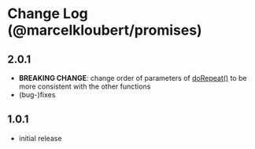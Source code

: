 # Change Log (@marcelkloubert/promises)

## 2.0.1

- **BREAKING CHANGE**: change order of parameters of [doRepeat()](https://mkloubert.github.io/js-promises/modules.html#doRepeat) to be more consistent with the other functions
- (bug-)fixes

## 1.0.1
  
- initial release
